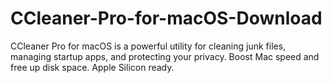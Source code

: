 # CCleaner-Pro-for-macOS-Download
CCleaner Pro for macOS is a powerful utility for cleaning junk files, managing startup apps, and protecting your privacy. Boost Mac speed and free up disk space. Apple Silicon ready.
